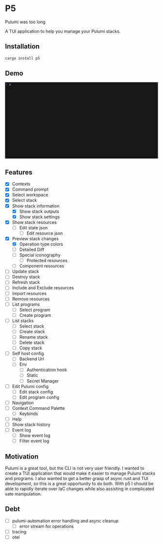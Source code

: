 # P5

Pulumi was too long

A TUI application to help you manage your Pulumi stacks.


## Installation

```bash
cargo install p5
```

## Demo

![Demo usage of p5](tapes/output/demo.gif)

## Features

- [x] Contexts
- [x] Command prompt
- [x] Select workspace
- [x] Select stack
- [x] Show stack information
    - [x] Show stack outputs
    - [x] Show stack settings
- [x] Show stack resources
    - [ ] Edit state json
        - [ ] Edit resource json
- [x] Preview stack changes
    - [x] Operation type colors
    - [ ] Detailed Diff
    - [ ] Special iconography
        - [ ] Protected resources
    - [ ] Component resources
- [ ] Update stack
- [ ] Destroy stack
- [ ] Refresh stack
- [ ] Include and Exclude resources
- [ ] Import resources
- [ ] Remove resources
- [ ] List programs
    - [ ] Select program
    - [ ] Create program
- [ ] List stacks
    - [ ] Select stack
    - [ ] Create stack
    - [ ] Rename stack
    - [ ] Delete stack
    - [ ] Copy stack
- [ ] Self host config
    - [ ] Backend Url
    - [ ] Env
        - [ ] Authentication hook
        - [ ] Static
        - [ ] Secret Manager
- [ ] Edit Pulumi config
    - [ ] Edit stack config
    - [ ] Edit program config
- [ ] Navigation
- [ ] Context Command Palette
	- [ ] Keybinds
- [ ] Help
- [ ] Show stack history
- [ ] Event log
    - [ ] Show event log
    - [ ] Filter event log

## Motivation

Pulumi is a great tool, but the CLI is not very user friendly. I wanted to create a TUI application that would make it easier to manage Pulumi stacks and programs.
I also wanted to get a better grasp of async rust and TUI development, so this is a great opportunity to do both. With p5 I should be able to rapidly iterate over
IaC changes while also assisting in complicated sate manipulation.

## Debt

- [ ] pulumi-automation error handling and async cleanup
    - [ ] error stream for operations
- [ ] tracing
- [ ] otel
